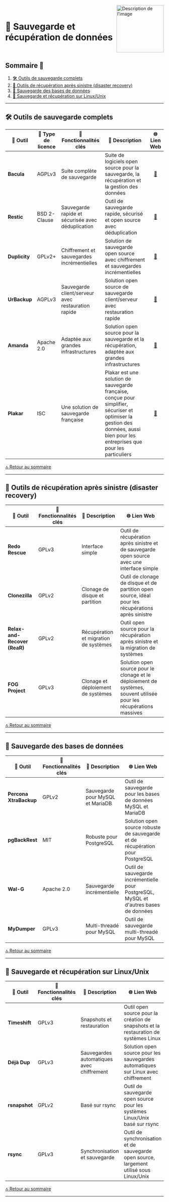 <div style="display: flex; align-items: center; justify-content: space-between;">
  <h1>💾 Sauvegarde et récupération de données</h1>
  <img src="Img/switchtoopen1.png" alt="Description de l'image" width="150" height="150">
</div>

## Sommaire 📖 <a id="sommaire"></a>
1. [🛠️ Outils de sauvegarde complets](#outils-sauvegarde-complets)
2. [🔄 Outils de récupération après sinistre (disaster recovery)](#outils-recuperation-sinistre)
3. [💾 Sauvegarde des bases de données](#sauvegarde-bases-de-donnees)
4. [🐧 Sauvegarde et récupération sur Linux/Unix](#sauvegarde-recuperation-linux)

---

## 🛠️ Outils de sauvegarde complets <a id="outils-sauvegarde-complets"></a>

| 🌟 **Outil** | 🔑 **Type de licence** | 🚀 **Fonctionnalités clés** | 📝 **Description** | 🌐 **Lien Web** |
|---|---|---|---|---|
| **Bacula** | AGPLv3	| Suite complète de sauvegarde | Suite de logiciels open source pour la sauvegarde, la récupération et la gestion des données | <div align="center"><a href="https://www.bacula.org/">🔗</a></div> |
| **Restic** | BSD 2-Clause	| Sauvegarde rapide et sécurisée avec déduplication | Outil de sauvegarde rapide, sécurisé et open source avec déduplication | <div align="center"><a href="https://restic.net/">🔗</a></div> |
| **Duplicity** | GPLv2+ | Chiffrement et sauvegardes incrémentielles | Solution de sauvegarde open source avec chiffrement et sauvegardes incrémentielles | <div align="center"><a href="http://duplicity.nongnu.org/">🔗</a></div> |
| **UrBackup** | AGPLv3	| Sauvegarde client/serveur avec restauration rapide | Solution open source de sauvegarde client/serveur avec restauration rapide | <div align="center"><a href="https://www.urbackup.org/">🔗</a></div> |
| **Amanda** | Apache 2.0	| Adaptée aux grandes infrastructures | Solution open source pour la sauvegarde et la récupération, adaptée aux grandes infrastructures | <div align="center"><a href="https://www.amanda.org/">🔗</a></div> |
| **Plakar** | ISC | Une solution de sauvegarde française | Plakar est une solution de sauvegarde française, conçue pour simplifier, sécuriser et optimiser la gestion des données, aussi bien pour les entreprises que pour les particuliers | <div align="center"><a href="https://www.amanda.org/">🔗</a></div> |


[🔝 Retour au sommaire](#sommaire)

---

## 🔄 Outils de récupération après sinistre (disaster recovery) <a id="outils-recuperation-sinistre"></a>

| 🌟 **Outil** | 🚀 **Fonctionnalités clés** | 📝 **Description** | 🌐 **Lien Web** |
|---|---|---|---|
| **Redo Rescue** | GPLv3 | Interface simple | Outil de récupération après sinistre et de sauvegarde open source avec une interface simple | <div align="center"><a href="https://redorescue.com/">🔗</a></div> |
| **Clonezilla** | GPLv2	| Clonage de disque et partition | Outil de clonage de disque et de partition open source, idéal pour les récupérations après sinistre | <div align="center"><a href="https://clonezilla.org/">🔗</a></div> |
| **Relax-and-Recover (ReaR)** | GPLv2	| Récupération et migration de systèmes | Outil open source pour la récupération après sinistre et la migration de systèmes | <div align="center"><a href="https://relax-and-recover.org/">🔗</a></div> |
| **FOG Project** | GPLv3	| Clonage et déploiement de systèmes | Solution open source pour le clonage et le déploiement de systèmes, souvent utilisée pour les récupérations massives | <div align="center"><a href="https://fogproject.org/">🔗</a></div> |

[🔝 Retour au sommaire](#sommaire)

---

## 💾 Sauvegarde des bases de données <a id="sauvegarde-bases-de-donnees"></a>

| 🌟 **Outil** | 🚀 **Fonctionnalités clés** | 📝 **Description** | 🌐 **Lien Web** |
|---|---|---|---|
| **Percona XtraBackup** | GPLv2 | Sauvegarde pour MySQL et MariaDB | Outil de sauvegarde pour les bases de données MySQL et MariaDB | <div align="center"><a href="https://www.percona.com/software/mysql-database/percona-xtrabackup">🔗</a></div> |
| **pgBackRest** | MIT	| Robuste pour PostgreSQL | Solution open source robuste de sauvegarde et de récupération pour PostgreSQL | <div align="center"><a href="https://pgbackrest.org/">🔗</a></div> |
| **Wal-G** | Apache 2.0	| Sauvegarde incrémentielle | Outil de sauvegarde incrémentielle pour PostgreSQL, MySQL et d'autres bases de données | <div align="center"><a href="https://github.com/wal-g/wal-g">🔗</a></div> |
| **MyDumper** | GPLv3 | Multi-threadé pour MySQL | Outil de sauvegarde multi-threadé pour MySQL | <div align="center"><a href="https://github.com/maxbube/mydumper">🔗</a></div> |

[🔝 Retour au sommaire](#sommaire)

---

## 🐧 Sauvegarde et récupération sur Linux/Unix <a id="sauvegarde-recuperation-linux"></a>

| 🌟 **Outil** | 🚀 **Fonctionnalités clés** | 📝 **Description** | 🌐 **Lien Web** |
|---|---|---|---|
| **Timeshift** | GPLv3 | Snapshots et restauration | Outil open source pour la création de snapshots et la restauration de systèmes Linux | <div align="center"><a href="https://github.com/teejee2008/timeshift">🔗</a></div> |
| **Déjà Dup** | GPLv3 | Sauvegardes automatiques avec chiffrement | Solution open source pour les sauvegardes automatiques sur Linux avec chiffrement | <div align="center"><a href="https://wiki.gnome.org/Apps/DejaDup">🔗</a></div> |
| **rsnapshot** | GPLv2 | Basé sur rsync | Outil de sauvegarde open source pour les systèmes Linux/Unix basé sur rsync | <div align="center"><a href="http://rsnapshot.org/">🔗</a></div> |
| **rsync** | GPLv3 | Synchronisation et sauvegarde | Outil de synchronisation et de sauvegarde open source, largement utilisé sous Linux/Unix | <div align="center"><a href="https://rsync.samba.org/">🔗</a></div> |

[🔝 Retour au sommaire](#sommaire)

---

